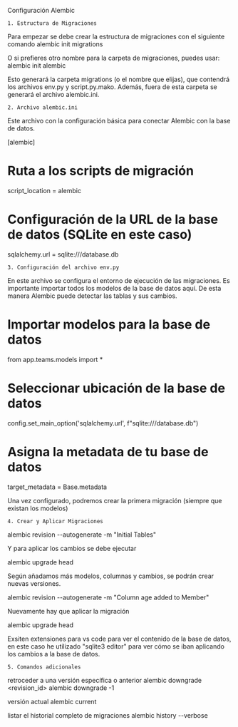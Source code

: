 Configuración Alembic 


    1. Estructura de Migraciones

Para empezar se debe crear la estructura de migraciones con el siguiente comando
alembic init migrations

O si prefieres otro nombre para la carpeta de migraciones, puedes usar:
alembic init alembic

Esto generará la carpeta migrations (o el nombre que elijas), que contendrá los archivos env.py y script.py.mako. Además, fuera de esta carpeta se generará el archivo alembic.ini.

    2. Archivo alembic.ini

Este archivo con la configuración básica para conectar Alembic con la base de datos. 

[alembic]
# Ruta a los scripts de migración
script_location = alembic

# Configuración de la URL de la base de datos (SQLite en este caso)
sqlalchemy.url = sqlite:///database.db



    3. Configuración del archivo env.py

En este archivo se configura el entorno de ejecución de las migraciones. Es importante importar todos los modelos de la base de datos aquí. De esta manera Alembic puede detectar las tablas y sus cambios.


# Importar modelos para la base de datos
from app.teams.models import *

# Seleccionar ubicación de la base de datos
config.set_main_option('sqlalchemy.url', f"sqlite:///database.db")

# Asigna la metadata de tu base de datos
target_metadata = Base.metadata

Una vez configurado, podremos crear la primera migración (siempre que existan los modelos)

    4. Crear y Aplicar Migraciones

alembic revision --autogenerate -m "Initial Tables"

Y para aplicar los cambios se debe ejecutar 

alembic upgrade head

Según añadamos más modelos, columnas y cambios, se podrán crear nuevas versiones.

alembic revision --autogenerate -m "Column age added to Member"

Nuevamente hay que aplicar la migración

alembic upgrade head

Exsiten extensiones para vs code para ver el contenido de la base de datos, en este caso he utilizado "sqlite3 editor" para ver cómo se iban aplicando los cambios a la base de datos. 

    5. Comandos adicionales

retroceder a una versión específica o anterior
alembic downgrade <revision_id>
alembic downgrade -1

versión actual
alembic current

listar el historial completo de migraciones
alembic history --verbose